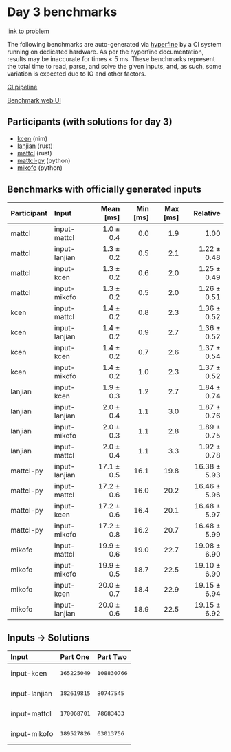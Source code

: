 # Day 3 benchmarks

[link to problem](https://adventofcode.com/2024/day/3)

The following benchmarks are auto-generated via
[hyperfine](https://github.com/sharkdp/hyperfine) by a CI system running on
dedicated hardware. As per the hyperfine documentation, results may be
inaccurate for times < 5 ms. These benchmarks represent the total time to read,
parse, and solve the given inputs, and, as such, some variation is expected due
to IO and other factors.

[CI pipeline](http://ci.papercode.net:8080/teams/main/pipelines/aoc2024)

[Benchmark web UI](https://aoc.ancalagon.black)


## Participants (with solutions for day 3)

- [kcen](https://github.com/kcen/aoc2024) (nim)
- [lanjian](https://github.com/lanjian/aoc-2024) (rust)
- [mattcl](https://github.com/mattcl/aoc2024) (rust)
- [mattcl-py](https://github.com/mattcl/aoc2024-py) (python)
- [mikofo](https://github.com/mikofo/aoc2024) (python)


## Benchmarks with officially generated inputs

| Participant | Input | Mean [ms] | Min [ms] | Max [ms] | Relative |
|:---|:---|---:|---:|---:|---:|
| mattcl | input-mattcl | 1.0 ± 0.4 | 0.0 | 1.9 | 1.00 |
| mattcl | input-lanjian | 1.3 ± 0.2 | 0.5 | 2.1 | 1.22 ± 0.48 |
| mattcl | input-kcen | 1.3 ± 0.2 | 0.6 | 2.0 | 1.25 ± 0.49 |
| mattcl | input-mikofo | 1.3 ± 0.2 | 0.5 | 2.0 | 1.26 ± 0.51 |
| kcen | input-mattcl | 1.4 ± 0.2 | 0.8 | 2.3 | 1.36 ± 0.52 |
| kcen | input-lanjian | 1.4 ± 0.2 | 0.9 | 2.7 | 1.36 ± 0.52 |
| kcen | input-kcen | 1.4 ± 0.2 | 0.7 | 2.6 | 1.37 ± 0.54 |
| kcen | input-mikofo | 1.4 ± 0.2 | 1.0 | 2.3 | 1.37 ± 0.52 |
| lanjian | input-kcen | 1.9 ± 0.3 | 1.2 | 2.7 | 1.84 ± 0.74 |
| lanjian | input-lanjian | 2.0 ± 0.4 | 1.1 | 3.0 | 1.87 ± 0.76 |
| lanjian | input-mikofo | 2.0 ± 0.3 | 1.1 | 2.8 | 1.89 ± 0.75 |
| lanjian | input-mattcl | 2.0 ± 0.4 | 1.1 | 3.3 | 1.92 ± 0.78 |
| mattcl-py | input-lanjian | 17.1 ± 0.5 | 16.1 | 19.8 | 16.38 ± 5.93 |
| mattcl-py | input-mattcl | 17.2 ± 0.6 | 16.0 | 20.2 | 16.46 ± 5.96 |
| mattcl-py | input-kcen | 17.2 ± 0.6 | 16.4 | 20.1 | 16.48 ± 5.97 |
| mattcl-py | input-mikofo | 17.2 ± 0.8 | 16.2 | 20.7 | 16.48 ± 5.99 |
| mikofo | input-mattcl | 19.9 ± 0.6 | 19.0 | 22.7 | 19.08 ± 6.90 |
| mikofo | input-mikofo | 19.9 ± 0.5 | 18.7 | 22.5 | 19.10 ± 6.90 |
| mikofo | input-kcen | 20.0 ± 0.7 | 18.4 | 22.9 | 19.15 ± 6.94 |
| mikofo | input-lanjian | 20.0 ± 0.6 | 18.9 | 22.5 | 19.15 ± 6.92 |


## Inputs -> Solutions

| Input | Part One | Part Two |
|:---|:---|:---|
|input-kcen|<pre>165225049</pre>|<pre>108830766</pre>|
|input-lanjian|<pre>182619815</pre>|<pre>80747545</pre>|
|input-mattcl|<pre>170068701</pre>|<pre>78683433</pre>|
|input-mikofo|<pre>189527826</pre>|<pre>63013756</pre>|